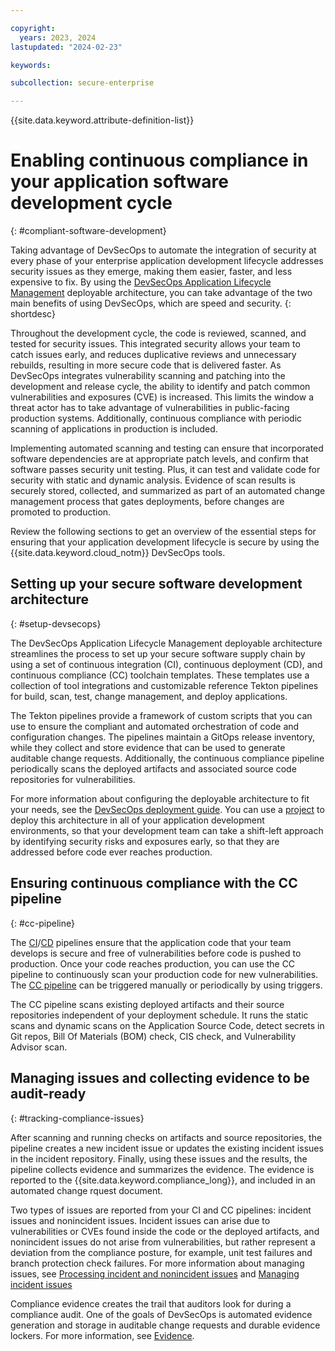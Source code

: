 ```yaml
---

copyright:
  years: 2023, 2024
lastupdated: "2024-02-23"

keywords:

subcollection: secure-enterprise

---
```


{{site.data.keyword.attribute-definition-list}}

# Enabling continuous compliance in your application software development cycle
{: #compliant-software-development}

Taking advantage of DevSecOps to automate the integration of security at every phase of your enterprise application development lifecycle addresses security issues as they emerge, making them easier, faster, and less expensive to fix. By using the [DevSecOps Application Lifecycle Management](/docs/devsecops-alm?topic=devsecops-alm-devsecops-alm-overview) deployable architecture, you can take advantage of the two main benefits of using DevSecOps, which are speed and security.
{: shortdesc}

Throughout the development cycle, the code is reviewed, scanned, and tested for security issues. This integrated security allows your team to catch issues early, and reduces duplicative reviews and unnecessary rebuilds, resulting in more secure code that is delivered faster. As DevSecOps integrates vulnerability scanning and patching into the development and release cycle, the ability to identify and patch common vulnerabilities and exposures (CVE) is increased. This limits the window a threat actor has to take advantage of vulnerabilities in public-facing production systems. Additionally, continuous compliance with periodic scanning of applications in production is included.

Implementing automated scanning and testing can ensure that incorporated software dependencies are at appropriate patch levels, and confirm that software passes security unit testing. Plus, it can test and validate code for security with static and dynamic analysis. Evidence of scan results is securely stored, collected, and summarized as part of an automated change management process that gates deployments, before changes are promoted to production.

Review the following sections to get an overview of the essential steps for ensuring that your application development lifecycle is secure by using the {{site.data.keyword.cloud_notm}} DevSecOps tools.

## Setting up your secure software development architecture
{: #setup-devsecops}

The DevSecOps Application Lifecycle Management deployable architecture streamlines the process to set up your secure software supply chain by using a set of continuous integration (CI), continuous deployment (CD), and continuous compliance (CC) toolchain templates. These templates use a collection of tool integrations and customizable reference Tekton pipelines for build, scan, test, change management, and deploy applications.

The Tekton pipelines provide a framework of custom scripts that you can use to ensure the compliant and automated orchestration of code and configuration changes. The pipelines maintain a GitOps release inventory, while they collect and store evidence that can be used to generate auditable change requests. Additionally, the continuous compliance pipeline periodically scans the deployed artifacts and associated source code repositories for vulnerabilities.

For more information about configuring the deployable architecture to fit your needs, see the [DevSecOps deployment guide](/docs/devsecops-alm?topic=devsecops-alm-devsecops-alm-overview). You can use a [project](/docs/secure-enterprise?topic=secure-enterprise-setup-project) to deploy this architecture in all of your application development environments, so that your development team can take a shift-left approach by identifying security risks and exposures early, so that they are addressed before code ever reaches production.


## Ensuring continuous compliance with the CC pipeline
{: #cc-pipeline}

The [CI](/docs/devsecops?topic=devsecops-cd-devsecops-ci-pipeline)/[CD](/docs/devsecops?topic=devsecops-cd-devsecops-cd-pipeline) pipelines ensure that the application code that your team develops is secure and free of vulnerabilities before code is pushed to production. Once your code reaches production, you can use the CC pipeline to continuously scan your production code for new vulnerabilities. The [CC pipeline](/docs/devsecops?topic=devsecops-devsecops-cc-pipeline) can be triggered manually or periodically by using triggers.

The CC pipeline scans existing deployed artifacts and their source repositories independent of your deployment schedule. It runs the static scans and dynamic scans on the Application Source Code, detect secrets in Git repos, Bill Of Materials (BOM) check, CIS check, and Vulnerability Advisor scan.


## Managing issues and collecting evidence to be audit-ready
{: #tracking-compliance-issues}

After scanning and running checks on artifacts and source repositories, the pipeline creates a new incident issue or updates the existing incident issues in the incident repository. Finally, using these issues and the results, the pipeline collects evidence and summarizes the evidence. The evidence is reported to the {{site.data.keyword.compliance_long}}, and included in an automated change rquest document.

Two types of issues are reported from your CI and CC pipelines: incident issues and nonincident issues. Incident issues can arise due to vulnerabilities or CVEs found inside the code or the deployed artifacts, and nonincident issues do not arise from vulnerabilities, but rather represent a deviation from the compliance posture, for example, unit test failures and branch protection check failures. For more information about managing issues, see [Processing incident and nonincident issues](/docs/devsecops?topic=devsecops-issue-processing) and [Managing incident issues](/docs/devsecops?topic=devsecops-incident-issues)

Compliance evidence creates the trail that auditors look for during a compliance audit. One of the goals of DevSecOps is automated evidence generation and storage in auditable change requests and durable evidence lockers. For more information, see [Evidence](/docs/devsecops?topic=devsecops-devsecops-evidence).
